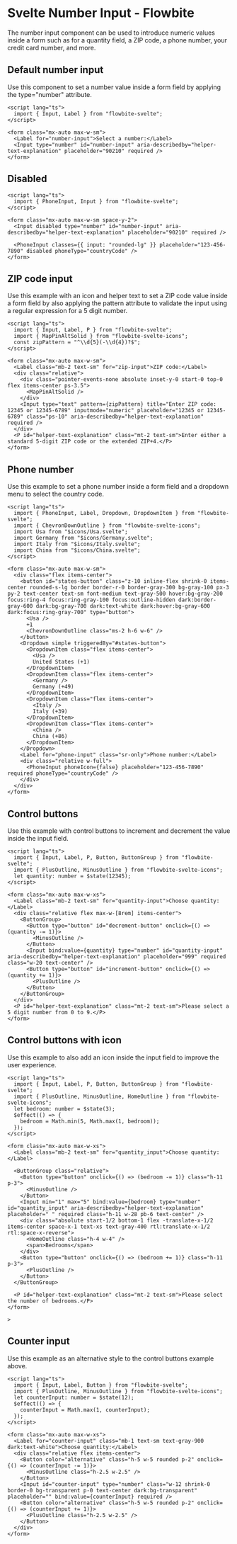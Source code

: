 # Svelte Number Input - Flowbite


The number input component can be used to introduce numeric values inside a form such as for a quantity field, a ZIP code, a phone number, your credit card number, and more.

## Default number input

Use this component to set a number value inside a form field by applying the type="number" attribute.

```svelte
<script lang="ts">
  import { Input, Label } from "flowbite-svelte";
</script>

<form class="mx-auto max-w-sm">
  <Label for="number-input">Select a number:</Label>
  <Input type="number" id="number-input" aria-describedby="helper-text-explanation" placeholder="90210" required />
</form>
```

## Disabled

```svelte
<script lang="ts">
  import { PhoneInput, Input } from "flowbite-svelte";
</script>

<form class="mx-auto max-w-sm space-y-2">
  <Input disabled type="number" id="number-input" aria-describedby="helper-text-explanation" placeholder="90210" required />

  <PhoneInput classes={{ input: "rounded-lg" }} placeholder="123-456-7890" disabled phoneType="countryCode" />
</form>
```

## ZIP code input

Use this example with an icon and helper text to set a ZIP code value inside a form field by also applying the pattern attribute to validate the input using a regular expression for a 5 digit number.

```svelte
<script lang="ts">
  import { Input, Label, P } from "flowbite-svelte";
  import { MapPinAltSolid } from "flowbite-svelte-icons";
  const zipPattern = "^\\d{5}(-\\d{4})?$";
</script>

<form class="mx-auto max-w-sm">
  <Label class="mb-2 text-sm" for="zip-input">ZIP code:</Label>
  <div class="relative">
    <div class="pointer-events-none absolute inset-y-0 start-0 top-0 flex items-center ps-3.5">
      <MapPinAltSolid />
    </div>
    <Input type="text" pattern={zipPattern} title="Enter ZIP code: 12345 or 12345-6789" inputmode="numeric" placeholder="12345 or 12345-6789" class="ps-10" aria-describedby="helper-text-explanation" required />
  </div>
  <P id="helper-text-explanation" class="mt-2 text-sm">Enter either a standard 5-digit ZIP code or the extended ZIP+4.</P>
</form>
```

## Phone number

Use this example to set a phone number inside a form field and a dropdown menu to select the country code.

```svelte
<script lang="ts">
  import { PhoneInput, Label, Dropdown, DropdownItem } from "flowbite-svelte";
  import { ChevronDownOutline } from "flowbite-svelte-icons";
  import Usa from "$icons/Usa.svelte";
  import Germany from "$icons/Germany.svelte";
  import Italy from "$icons/Italy.svelte";
  import China from "$icons/China.svelte";
</script>

<form class="mx-auto max-w-sm">
  <div class="flex items-center">
    <button id="states-button" class="z-10 inline-flex shrink-0 items-center rounded-s-lg border border-r-0 border-gray-300 bg-gray-100 px-3 py-2 text-center text-sm font-medium text-gray-500 hover:bg-gray-200 focus:ring-4 focus:ring-gray-100 focus:outline-hidden dark:border-gray-600 dark:bg-gray-700 dark:text-white dark:hover:bg-gray-600 dark:focus:ring-gray-700" type="button">
      <Usa />
      +1
      <ChevronDownOutline class="ms-2 h-6 w-6" />
    </button>
    <Dropdown simple triggeredBy="#states-button">
      <DropdownItem class="flex items-center">
        <Usa />
        United States (+1)
      </DropdownItem>
      <DropdownItem class="flex items-center">
        <Germany />
        Germany (+49)
      </DropdownItem>
      <DropdownItem class="flex items-center">
        <Italy />
        Italy (+39)
      </DropdownItem>
      <DropdownItem class="flex items-center">
        <China />
        China (+86)
      </DropdownItem>
    </Dropdown>
    <Label for="phone-input" class="sr-only">Phone number:</Label>
    <div class="relative w-full">
      <PhoneInput phoneIcon={false} placeholder="123-456-7890" required phoneType="countryCode" />
    </div>
  </div>
</form>
```

## Control buttons

Use this example with control buttons to increment and decrement the value inside the input field.

```svelte
<script lang="ts">
  import { Input, Label, P, Button, ButtonGroup } from "flowbite-svelte";
  import { PlusOutline, MinusOutline } from "flowbite-svelte-icons";
  let quantity: number = $state(12345);
</script>

<form class="mx-auto max-w-xs">
  <Label class="mb-2 text-sm" for="quantity-input">Choose quantity:</Label>
  <div class="relative flex max-w-[8rem] items-center">
    <ButtonGroup>
      <Button type="button" id="decrement-button" onclick={() => (quantity -= 1)}>
        <MinusOutline />
      </Button>
      <Input bind:value={quantity} type="number" id="quantity-input" aria-describedby="helper-text-explanation" placeholder="999" required class="w-20 text-center" />
      <Button type="button" id="increment-button" onclick={() => (quantity += 1)}>
        <PlusOutline />
      </Button>
    </ButtonGroup>
  </div>
  <P id="helper-text-explanation" class="mt-2 text-sm">Please select a 5 digit number from 0 to 9.</P>
</form>
```

## Control buttons with icon

Use this example to also add an icon inside the input field to improve the user experience.

```svelte
<script lang="ts">
  import { Input, Label, P, Button, ButtonGroup } from "flowbite-svelte";
  import { PlusOutline, MinusOutline, HomeOutline } from "flowbite-svelte-icons";
  let bedroom: number = $state(3);
  $effect(() => {
    bedroom = Math.min(5, Math.max(1, bedroom));
  });
</script>

<form class="mx-auto max-w-xs">
  <Label class="mb-2 text-sm" for="quantity_input">Choose quantity:</Label>

  <ButtonGroup class="relative">
    <Button type="button" onclick={() => (bedroom -= 1)} class="h-11 p-3">
      <MinusOutline />
    </Button>
    <Input min="1" max="5" bind:value={bedroom} type="number" id="quantity_input" aria-describedby="helper-text-explanation" placeholder=" " required class="h-11 w-28 pb-6 text-center" />
    <div class="absolute start-1/2 bottom-1 flex -translate-x-1/2 items-center space-x-1 text-xs text-gray-400 rtl:translate-x-1/2 rtl:space-x-reverse">
      <HomeOutline class="h-4 w-4" />
      <span>Bedrooms</span>
    </div>
    <Button type="button" onclick={() => (bedroom += 1)} class="h-11 p-3">
      <PlusOutline />
    </Button>
  </ButtonGroup>

  <P id="helper-text-explanation" class="mt-2 text-sm">Please select the number of bedrooms.</P>
</form>

>
```

## Counter input

Use this example as an alternative style to the control buttons example above.

```svelte
<script lang="ts">
  import { Input, Label, Button } from "flowbite-svelte";
  import { PlusOutline, MinusOutline } from "flowbite-svelte-icons";
  let counterInput: number = $state(12);
  $effect(() => {
    counterInput = Math.max(1, counterInput);
  });
</script>

<form class="mx-auto max-w-xs">
  <Label for="counter-input" class="mb-1 text-sm text-gray-900 dark:text-white">Choose quantity:</Label>
  <div class="relative flex items-center">
    <Button color="alternative" class="h-5 w-5 rounded p-2" onclick={() => (counterInput -= 1)}>
      <MinusOutline class="h-2.5 w-2.5" />
    </Button>
    <Input id="counter-input" type="number" class="w-12 shrink-0 border-0 bg-transparent p-0 text-center dark:bg-transparent" placeholder="" bind:value={counterInput} required />
    <Button color="alternative" class="h-5 w-5 rounded p-2" onclick={() => (counterInput += 1)}>
      <PlusOutline class="h-2.5 w-2.5" />
    </Button>
  </div>
</form>
```
